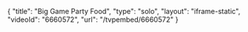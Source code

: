 {
    "title": "Big Game Party Food",
    "type": "solo",
    "layout": "iframe-static",
    "videoId": "6660572",
    "url": "\/tvpembed\/6660572"
}